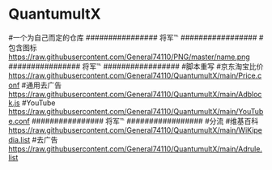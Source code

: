 # QuantumultX
#一个为自己而定的仓库
################   将军℡   #################
#包含图标
https://raw.githubusercontent.com/General74110/PNG/master/name.png
################   将军℡   #################
#脚本重写
#京东淘宝比价
https://raw.githubusercontent.com/General74110/QuantumultX/main/Price.conf
#通用去广告
https://raw.githubusercontent.com/General74110/QuantumultX/main/Adblock.js
#YouTube
https://raw.githubusercontent.com/General74110/QuantumultX/main/YouTube.conf
################   将军℡   #################
#分流
#维基百科
https://raw.githubusercontent.com/General74110/QuantumultX/main/WiKipedia.list
#去广告
https://raw.githubusercontent.com/General74110/QuantumultX/main/Adrule.list
